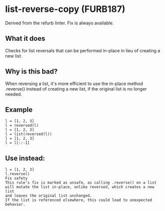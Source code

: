 # list-reverse-copy (FURB187)
Derived from the refurb linter.
Fix is always available.
## What it does
Checks for list reversals that can be performed in-place in lieu of
creating a new list.
## Why is this bad?
When reversing a list, it's more efficient to use the in-place method
.reverse() instead of creating a new list, if the original list is
no longer needed.
## Example
```
l = [1, 2, 3]
l = reversed(l)
l = [1, 2, 3]
l = list(reversed(l))
l = [1, 2, 3]
l = l[::-1]
```
## Use instead:
```
l = [1, 2, 3]
l.reverse()
Fix safety
This rule's fix is marked as unsafe, as calling .reverse() on a list
will mutate the list in-place, unlike reversed, which creates a new list
and leaves the original list unchanged.
If the list is referenced elsewhere, this could lead to unexpected
behavior.
```